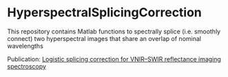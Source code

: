 # HyperspectralSplicingCorrection
This repository contains Matlab functions to spectrally splice (i.e. smoothly connect) two hyperspectral images that share an overlap of nominal wavelengths

Publication: [Logistic splicing correction for VNIR–SWIR reflectance imaging spectroscopy](https://opg.optica.org/ol/abstract.cfm?uri=ol-48-2-403)

